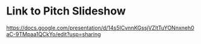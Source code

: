 # Link to Pitch Slideshow
https://docs.google.com/presentation/d/14s5ICvnnKGssjVZltTuYONnxneh0aC-9TMpaa1QCkYo/edit?usp=sharing
